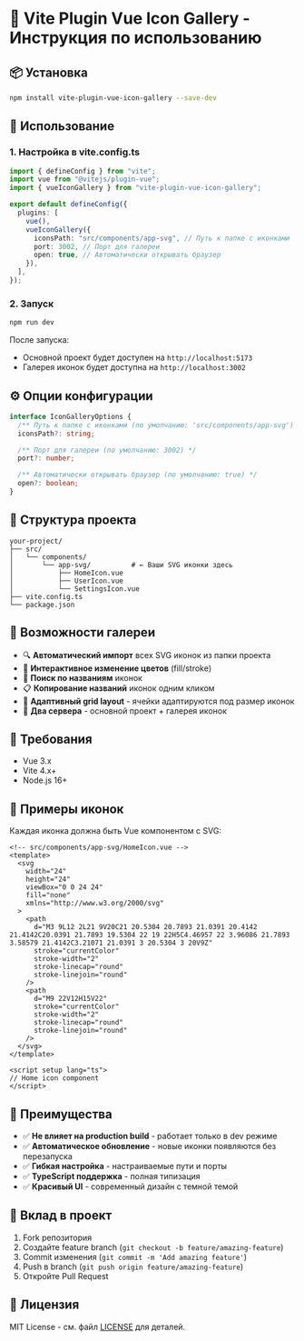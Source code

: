 # 🎨 Vite Plugin Vue Icon Gallery - Инструкция по использованию

## 📦 Установка

```bash
npm install vite-plugin-vue-icon-gallery --save-dev
```

## 🚀 Использование

### 1. Настройка в vite.config.ts

```typescript
import { defineConfig } from "vite";
import vue from "@vitejs/plugin-vue";
import { vueIconGallery } from "vite-plugin-vue-icon-gallery";

export default defineConfig({
  plugins: [
    vue(),
    vueIconGallery({
      iconsPath: "src/components/app-svg", // Путь к папке с иконками
      port: 3002, // Порт для галереи
      open: true, // Автоматически открывать браузер
    }),
  ],
});
```

### 2. Запуск

```bash
npm run dev
```

После запуска:

- Основной проект будет доступен на `http://localhost:5173`
- Галерея иконок будет доступна на `http://localhost:3002`

## ⚙️ Опции конфигурации

```typescript
interface IconGalleryOptions {
  /** Путь к папке с иконками (по умолчанию: 'src/components/app-svg') */
  iconsPath?: string;

  /** Порт для галереи (по умолчанию: 3002) */
  port?: number;

  /** Автоматически открывать браузер (по умолчанию: true) */
  open?: boolean;
}
```

## 📁 Структура проекта

```
your-project/
├── src/
│   └── components/
│       └── app-svg/          # ← Ваши SVG иконки здесь
│           ├── HomeIcon.vue
│           ├── UserIcon.vue
│           └── SettingsIcon.vue
├── vite.config.ts
└── package.json
```

## 🎯 Возможности галереи

- 🔍 **Автоматический импорт** всех SVG иконок из папки проекта
- 🎨 **Интерактивное изменение цветов** (fill/stroke)
- 🔎 **Поиск по названиям** иконок
- 📋 **Копирование названий** иконок одним кликом
- 📱 **Адаптивный grid layout** - ячейки адаптируются под размер иконок
- 🚀 **Два сервера** - основной проект + галерея иконок

## 🔧 Требования

- Vue 3.x
- Vite 4.x+
- Node.js 16+

## 📝 Примеры иконок

Каждая иконка должна быть Vue компонентом с SVG:

```vue
<!-- src/components/app-svg/HomeIcon.vue -->
<template>
  <svg
    width="24"
    height="24"
    viewBox="0 0 24 24"
    fill="none"
    xmlns="http://www.w3.org/2000/svg"
  >
    <path
      d="M3 9L12 2L21 9V20C21 20.5304 20.7893 21.0391 20.4142 21.4142C20.0391 21.7893 19.5304 22 19 22H5C4.46957 22 3.96086 21.7893 3.58579 21.4142C3.21071 21.0391 3 20.5304 3 20V9Z"
      stroke="currentColor"
      stroke-width="2"
      stroke-linecap="round"
      stroke-linejoin="round"
    />
    <path
      d="M9 22V12H15V22"
      stroke="currentColor"
      stroke-width="2"
      stroke-linecap="round"
      stroke-linejoin="round"
    />
  </svg>
</template>

<script setup lang="ts">
// Home icon component
</script>
```

## 🚀 Преимущества

- ✅ **Не влияет на production build** - работает только в dev режиме
- ✅ **Автоматическое обновление** - новые иконки появляются без перезапуска
- ✅ **Гибкая настройка** - настраиваемые пути и порты
- ✅ **TypeScript поддержка** - полная типизация
- ✅ **Красивый UI** - современный дизайн с темной темой

## 🤝 Вклад в проект

1. Fork репозитория
2. Создайте feature branch (`git checkout -b feature/amazing-feature`)
3. Commit изменения (`git commit -m 'Add amazing feature'`)
4. Push в branch (`git push origin feature/amazing-feature`)
5. Откройте Pull Request

## 📄 Лицензия

MIT License - см. файл [LICENSE](LICENSE) для деталей.
